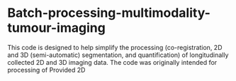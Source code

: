 # Batch-processing-multimodality-tumour-imaging
This code is designed to help simplify the processing (co-registration, 2D and 3D (semi-automatic) segmentation, and quantification) of longitudinally collected 2D and 3D imaging data. The code was originally intended for processing of  Provided 2D 
